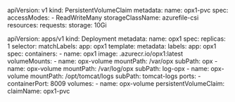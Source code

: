 apiVersion: v1
kind: PersistentVolumeClaim
metadata:
  name: opx1-pvc
spec:
  accessModes:
    - ReadWriteMany
  storageClassName: azurefile-csi
  resources:
    requests:
      storage: 10Gi













apiVersion: apps/v1
kind: Deployment
metadata:
  name: opx1
spec:
  replicas: 1
  selector:
    matchLabels:
      app: opx1
  template:
    metadata:
      labels:
        app: opx1
    spec:
      containers:
      - name: opx1
        image: <your-acr-name>.azurecr.io/opx1:latest
        volumeMounts:
        - name: opx-volume
          mountPath: /var/opx
          subPath: opx
        - name: opx-volume
          mountPath: /var/log/opx
          subPath: log-opx
        - name: opx-volume
          mountPath: /opt/tomcat/logs
          subPath: tomcat-logs
        ports:
        - containerPort: 8009
      volumes:
      - name: opx-volume
        persistentVolumeClaim:
          claimName: opx1-pvc
